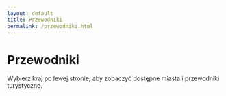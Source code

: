 ```yaml
---
layout: default
title: Przewodniki
permalink: /przewodniki.html
---
```


  <main>
    <h1>Przewodniki</h1>
    <p>Wybierz kraj po lewej stronie, aby zobaczyć dostępne miasta i przewodniki turystyczne.</p>
  </main>
</div>


